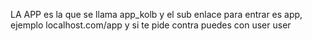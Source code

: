 LA APP es la que se llama app_kolb y el sub enlace para entrar es app, ejemplo localhost.com/app y si te pide contra puedes con user user
